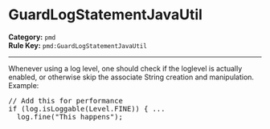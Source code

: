 # GuardLogStatementJavaUtil
**Category:** `pmd`<br/>
**Rule Key:** `pmd:GuardLogStatementJavaUtil`<br/>


-----

Whenever using a log level, one should check if the loglevel is actually enabled, or
otherwise skip the associate String creation and manipulation. Example:
<pre>
// Add this for performance
if (log.isLoggable(Level.FINE)) { ...
  log.fine("This happens");
</pre>
